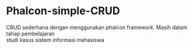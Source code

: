 # Phalcon-simple-CRUD
CRUD sederhana dengan menggunakan phalcon framework. Masih dalam tahap pembelajaran
<br>
studi kasus sistem informasi mahasiswa
